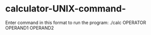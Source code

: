 # calculator-UNIX-command-
Enter command in this format to run the program: ./calc OPERATOR OPERAND1 OPERAND2
